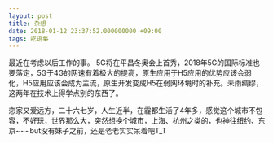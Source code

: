 ```yaml
---
layout: post
title: 杂想
date: 2018-01-12 23:37:52.000000000 +09:00
tags: 呓语集
---
```

最近在考虑以后工作的事。
5G将在平昌冬奥会上首秀，2018年5G的国际标准也要落定，5G于4G的网速有着极大的提高，原生应用于H5应用的优势应该会弱化，H5应用应该会成为主流，原生开发变成H5在弱网环境时的补充。未雨绸缪，这两年在技术上得学点别的东西了。

恋家又爱远方，二十六七岁，人生近半，在霾都生活了4年多，感觉这个城市不包容，不好玩，世界那么大，突然想换个城市，上海、杭州之类的，也神往纽约、东京~~~but没有妹子之前，还是老老实实呆着吧T_T


